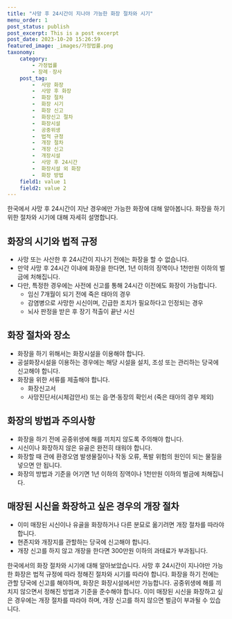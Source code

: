 ```yaml
---
title: "사망 후 24시간이 지나야 가능한 화장 절차와 시기"
menu_order: 1
post_status: publish
post_excerpt: This is a post excerpt
post_date: 2023-10-20 15:26:59
featured_image: _images/가정법률.png
taxonomy:
    category:
        - 가정법률
        - 장례ㆍ장사
    post_tag:
        -  사망 화장
        -  사망 후 화장
        -  화장 절차
        -  화장 시기
        -  화장 신고
        -  화장신고 절차
        -  화장시설
        -  공중위생
        -  법적 규정
        -  개장 절차
        -  개장 신고
        -  개장시설
        -  사망 후 24시간
        -  화장시설 외 화장
        -  화장 방법
    field1: value 1
    field2: value 2
---
```



한국에서 사망 후 24시간이 지난 경우에만 가능한 화장에 대해 알아봅니다. 화장을 하기 위한 절차와 시기에 대해 자세히 설명합니다.

## 화장의 시기와 법적 규정
- 사망 또는 사산한 후 24시간이 지나기 전에는 화장을 할 수 없습니다.
- 만약 사망 후 24시간 이내에 화장을 한다면, 1년 이하의 징역이나 1천만원 이하의 벌금에 처해집니다.
- 다만, 특정한 경우에는 사전에 신고를 통해 24시간 이전에도 화장이 가능합니다.
    - 임신 7개월이 되기 전에 죽은 태아의 경우
    - 감염병으로 사망한 시신이며, 긴급한 조치가 필요하다고 인정되는 경우
    - 뇌사 판정을 받은 후 장기 적출이 끝난 시신

## 화장 절차와 장소
- 화장을 하기 위해서는 화장시설을 이용해야 합니다.
- 공설화장시설을 이용하는 경우에는 해당 시설을 설치, 조성 또는 관리하는 당국에 신고해야 합니다.
- 화장을 위한 서류를 제출해야 합니다.
    - 화장신고서
    - 사망진단서(시체검안서) 또는 읍·면·동장의 확인서 (죽은 태아의 경우 제외)

## 화장의 방법과 주의사항
- 화장을 하기 전에 공중위생에 해를 끼치지 않도록 주의해야 합니다.
- 시신이나 화장하지 않은 유골은 완전히 태워야 합니다.
- 화장할 때 관에 환경오염 발생물질이나 작동 오류, 폭발 위험의 원인이 되는 물질을 넣으면 안 됩니다.
- 화장의 방법과 기준을 어기면 1년 이하의 징역이나 1천만원 이하의 벌금에 처해집니다.

## 매장된 시신을 화장하고 싶은 경우의 개장 절차
- 이미 매장된 시신이나 유골을 화장하거나 다른 분묘로 옮기려면 개장 절차를 따라야 합니다.
- 현존지와 개장지를 관할하는 당국에 신고해야 합니다.
- 개장 신고를 하지 않고 개장을 한다면 300만원 이하의 과태료가 부과됩니다.

한국에서의 화장 절차와 시기에 대해 알아보았습니다. 사망 후 24시간이 지나야만 가능한 화장은 법적 규정에 따라 정해진 절차와 시기를 따라야 합니다. 화장을 하기 전에는 관할 당국에 신고를 해야하며, 화장은 화장시설에서만 가능합니다. 공중위생에 해를 끼치지 않으면서 정해진 방법과 기준을 준수해야 합니다. 이미 매장된 시신을 화장하고 싶은 경우에는 개장 절차를 따라야 하며, 개장 신고를 하지 않으면 벌금이 부과될 수 있습니다.

